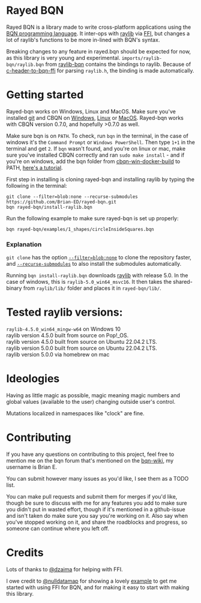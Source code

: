 # Rayed BQN
Rayed BQN is a library made to write cross-platform applications using the [BQN programming language](https://mlochbaum.github.io/BQN/).
It inter-ops with [raylib](https://github.com/raysan5/raylib) via [FFI](https://mlochbaum.github.io/BQN/spec/system.html#foreign-function-interface-ffi), but changes a lot of raylib's functions to be more in-lined with BQN's syntax.

Breaking changes to any feature in rayed.bqn should be expected for now, as this library is very young and experimental.
`imports/raylib-bqn/raylib.bqn` from [raylib-bqn](https://github.com/Brian-ED/raylib-bqn) contains the bindings to raylib. Because of [c-header-to-bqn-ffi](https://github.com/Brian-ED/c-header-to-bqn-ffi) for parsing `raylib.h`, the binding is made automatically.

# Getting started
Rayed-bqn works on Windows, Linux and MacOS.
Make sure you've installed [git](https://git-scm.com/downloads) and CBQN on [Windows](https://github.com/vylsaz/cbqn-win-docker-build/releases), [Linux](https://github.com/dzaima/CBQN) or [MacOS](https://github.com/dzaima/CBQN). Rayed-bqn works with CBQN version 0.7.0, and hopefully >0.7.0 as well.

Make sure bqn is on `PATH`. To check, run `bqn` in the terminal, in the case of windows it's the `Command Prompt` or `Windows PowerShell`. Then type `1+1` in the terminal and get `2`. If `bqn` wasn't found, and you're on linux or mac, make sure you've installed CBQN correctly and ran `sudo make install` - and if you're on windows, add the bqn folder from [cbqn-win-docker-build](https://github.com/vylsaz/cbqn-win-docker-build/releases) to PATH, [here's a tutorial](https://www.computerhope.com/issues/ch000549.htm).

First step in installing is cloning rayed-bqn and installing raylib by typing the following in the terminal:
```SH
git clone --filter=blob:none --recurse-submodules https://github.com/Brian-ED/rayed-bqn.git
bqn rayed-bqn/install-raylib.bqn
```

Run the following example to make sure rayed-bqn is set up properly:
```SH
bqn rayed-bqn/examples/1_shapes/circleInsideSquares.bqn
```

### Explanation
`git clone` has the option [`--filter=blob:none`](https://github.blog/open-source/git/get-up-to-speed-with-partial-clone-and-shallow-clone/) to clone the repository faster, and [`--recurse-submodules`](https://git-scm.com/book/en/v2/Git-Tools-Submodules) to also install the submodules automatically.

Running `bqn install-raylib.bqn` downloads [raylib](https://github.com/raysan5/raylib/releases/) with release 5.0. In the case of windows, this is `raylib-5.0_win64_msvc16`. It then takes the shared-binary from `raylib/lib/` folder and places it in `rayed-bqn/lib/`.

# Tested raylib versions:
`raylib-4.5.0_win64_mingw-w64` on Windows 10  
raylib version 4.5.0 built from source on Pop!_OS.  
raylib version 4.5.0 built from source on Ubuntu 22.04.2 LTS.  
raylib version 5.0.0 built from source on Ubuntu 22.04.2 LTS.  
raylib version 5.0.0 via homebrew on mac  


# Ideologies
Having as little magic as possible, magic meaning magic numbers and global values (available to the user) changing outside user's control.

Mutations localized in namespaces like "clock" are fine.

# Contributing
If you have any questions on contributing to this project, feel free to mention me on the bqn forum that's mentioned on the [bqn-wiki](https://mlochbaum.github.io/BQN/index.html#where-can-i-find-bqn-users), my username is Brian E.

You can submit however many issues as you'd like, I see them as a TODO list.

You can make pull requests and submit them for merges if you'd like, though be sure to discuss with me for any features you add to make sure you didn't put in wasted effort, though if it's mentioned in a github-issue and isn't taken do make sure you say you're working on it. Also say when you've stopped working on it, and share the roadblocks and progress, so someone can continue where you left off.

# Credits

Lots of thanks to [@dzaima](https://github.com/dzaima) for helping with FFI.

I owe credit to [@nulldatamap](https://gist.github.com/nulldatamap) for showing a lovely [example](https://gist.github.com/nulldatamap/30b10389bf91d6f25bb262da9c9e9709) to get me started with using FFI for BQN, and for making it easy to start with making this library.
